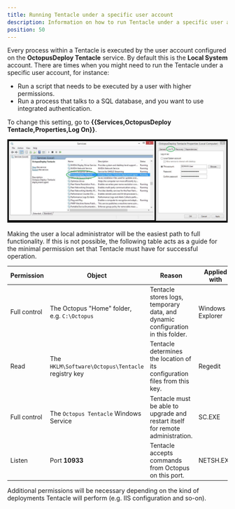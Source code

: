 ```yaml
---
title: Running Tentacle under a specific user account
description: Information on how to run Tentacle under a specific user account.
position: 50
---
```


Every process within a Tentacle is executed by the user account configured on the **OctopusDeploy Tentacle** service. By default this is the **Local System** account. There are times when you might need to run the Tentacle under a specific user account, for instance:

- Run a script that needs to be executed by a user with higher permissions.
- Run a process that talks to a SQL database, and you want to use integrated authentication.

To change this setting, go to **{{Services,OctopusDeploy Tentacle,Properties,Log On}}**.

![](images/3277918.jpg)

Making the user a local administrator will be the easiest path to full functionality. If this is not possible, the following table acts as a guide for the minimal permission set that Tentacle must have for successful operation.

| Permission   | Object                                   | Reason                                   | Applied with     |
| ------------ | ---------------------------------------- | ---------------------------------------- | ---------------- |
| Full control | The Octopus "Home" folder, e.g. `C:\Octopus` | Tentacle stores logs, temporary data, and dynamic configuration in this folder. | Windows Explorer |
| Read         | The `HKLM\Software\Octopus\Tentacle` registry key | Tentacle determines the location of its configuration files from this key. | Regedit          |
| Full control | The `Octopus Tentacle` Windows Service   | Tentacle must be able to upgrade and restart itself for remote administration. | SC.EXE           |
| Listen       | Port **10933**                           | Tentacle accepts commands from Octopus on this port. | NETSH.EXE        |

Additional permissions will be necessary depending on the kind of deployments Tentacle will perform (e.g. IIS configuration and so-on).
